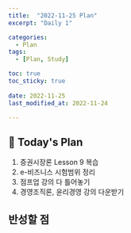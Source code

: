```yaml
---
title:  "2022-11-25 Plan" 
excerpt: "Daily 1"

categories:
  - Plan
tags:
  - [Plan, Study]

toc: true
toc_sticky: true
 
date: 2022-11-25
last_modified_at: 2022-11-24

---
```


## :date: Today's Plan

1. 증권시장론 Lesson 9 복습
2. e-비즈니스 시험범위 정리
3. 점프업 강의 다 틀어놓기
4. 경영조직론, 윤리경영 강의 다운받기

## 반성할 점
